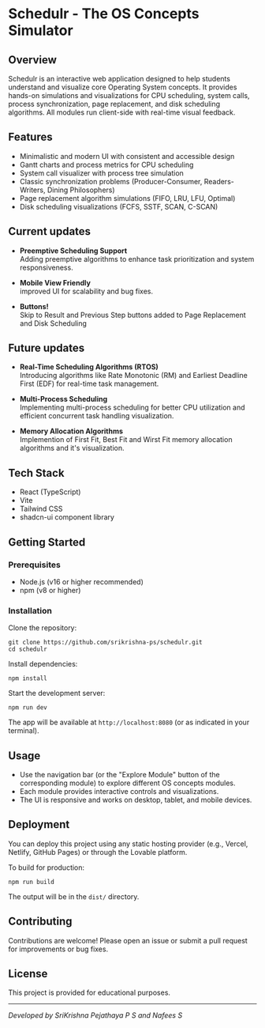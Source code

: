 # Schedulr - The OS Concepts Simulator

## Overview

Schedulr is an interactive web application designed to help students understand and visualize core Operating System concepts. It provides hands-on simulations and visualizations for CPU scheduling, system calls, process synchronization, page replacement, and disk scheduling algorithms. All modules run client-side with real-time visual feedback.

## Features

- Minimalistic and modern UI with consistent and accessible design
- Gantt charts and process metrics for CPU scheduling
- System call visualizer with process tree simulation
- Classic synchronization problems (Producer-Consumer, Readers-Writers, Dining Philosophers)
- Page replacement algorithm simulations (FIFO, LRU, LFU, Optimal)
- Disk scheduling visualizations (FCFS, SSTF, SCAN, C-SCAN)

## Current updates

- **Preemptive Scheduling Support**  
  Adding preemptive algorithms to enhance task prioritization and system responsiveness.

- **Mobile View Friendly**  
  improved UI for scalability and bug fixes.

- **Buttons!**  
  Skip to Result and Previous Step buttons added to Page Replacement and Disk Scheduling

## Future updates
- **Real-Time Scheduling Algorithms (RTOS)**  
  Introducing algorithms like Rate Monotonic (RM) and Earliest Deadline First (EDF) for real-time task management.

- **Multi-Process Scheduling**  
  Implementing multi-process scheduling for better CPU utilization and efficient concurrent task handling visualization.

- **Memory Allocation Algorithms**    
  Implemention of First Fit, Best Fit and Wirst Fit memory allocation algorithms and it's visualization.


## Tech Stack

- React (TypeScript)
- Vite
- Tailwind CSS
- shadcn-ui component library

## Getting Started

### Prerequisites
- Node.js (v16 or higher recommended)
- npm (v8 or higher)

### Installation

Clone the repository:

```
git clone https://github.com/srikrishna-ps/schedulr.git
cd schedulr
```

Install dependencies:

```
npm install
```

Start the development server:

```
npm run dev
```

The app will be available at `http://localhost:8080` (or as indicated in your terminal).

## Usage

- Use the navigation bar (or the "Explore Module" button of the corresponding module) to explore different OS concepts modules.
- Each module provides interactive controls and visualizations.
- The UI is responsive and works on desktop, tablet, and mobile devices.

## Deployment

You can deploy this project using any static hosting provider (e.g., Vercel, Netlify, GitHub Pages) or through the Lovable platform.

To build for production:

```
npm run build
```

The output will be in the `dist/` directory.

## Contributing

Contributions are welcome! Please open an issue or submit a pull request for improvements or bug fixes.

## License

This project is provided for educational purposes.

---

*Developed by SriKrishna Pejathaya P S and Nafees S*
